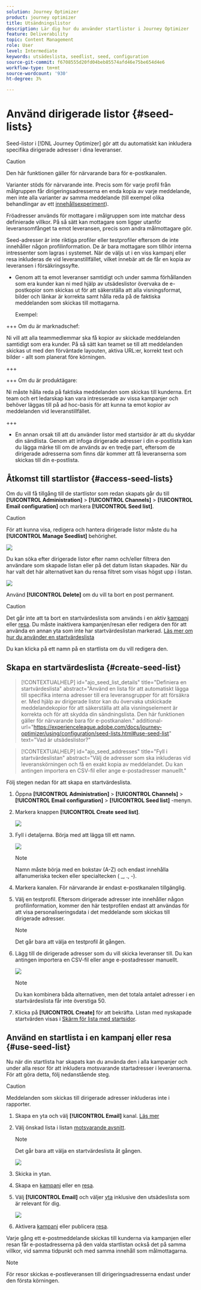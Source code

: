 ```yaml
---
solution: Journey Optimizer
product: journey optimizer
title: Utsändningslistor
description: Lär dig hur du använder startlistor i Journey Optimizer
feature: Deliverability
topic: Content Management
role: User
level: Intermediate
keywords: utsädeslista, seedlist, seed, configuration
source-git-commit: f6708555d20fd04beb85574afd46e75be654d4e6
workflow-type: tm+mt
source-wordcount: '930'
ht-degree: 3%

---
```


# Använd dirigerade listor {#seed-lists}

Seed-listor i [!DNL Journey Optimizer] gör att du automatiskt kan inkludera specifika dirigerade adresser i dina leveranser.

>[!CAUTION]
>
>Den här funktionen gäller för närvarande bara för e-postkanalen.
>
>Varianter stöds för närvarande inte. Precis som för varje profil från målgruppen får dirigeringsadresserna en enda kopia av varje meddelande, men inte alla varianter av samma meddelande (till exempel olika behandlingar av ett [innehållsexperiment](../campaigns/get-started-experiment.md)).

Fröadresser används för mottagare i målgruppen som inte matchar dess definierade villkor. På så sätt kan mottagare som ligger utanför leveransomfånget ta emot leveransen, precis som andra målmottagare gör.

Seed-adresser är inte riktiga profiler eller testprofiler eftersom de inte innehåller någon profilinformation. De är bara mottagare som tillhör interna intressenter som lagras i systemet. När de väljs ut i en viss kampanj eller resa inkluderas de vid leveranstillfället, vilket innebär att de får en kopia av leveransen i försäkringssyfte.

* Genom att ta emot leveranser samtidigt och under samma förhållanden som era kunder kan ni med hjälp av utsädeslistor övervaka de e-postkopior som skickas ut för att säkerställa att alla visningsformat, bilder och länkar är korrekta samt hålla reda på de faktiska meddelanden som skickas till mottagarna.

  Exempel:

+++ Om du är marknadschef:

  Ni vill att alla teammedlemmar ska få kopior av skickade meddelanden samtidigt som era kunder. På så sätt kan teamet se till att meddelanden skickas ut med den förväntade layouten, aktiva URL:er, korrekt text och bilder - allt som planerat före körningen.

+++

+++ Om du är produktägare:

  Ni måste hålla reda på faktiska meddelanden som skickas till kunderna. Ert team och ert ledarskap kan vara intresserade av vissa kampanjer och behöver läggas till på ad hoc-basis för att kunna ta emot kopior av meddelanden vid leveranstillfället.

+++

* En annan orsak till att du använder listor med startsidor är att du skyddar din sändlista. Genom att infoga dirigerade adresser i din e-postlista kan du lägga märke till om de används av en tredje part, eftersom de dirigerade adresserna som finns där kommer att få leveranserna som skickas till din e-postlista.

## Åtkomst till startlistor {#access-seed-lists}

Om du vill få tillgång till de startlistor som redan skapats går du till **[!UICONTROL Administration]** > **[!UICONTROL Channels]** > **[!UICONTROL Email configuration]** och markera **[!UICONTROL Seed list]**.

<!--
>[!CAUTION]
>
>Permissions to view, export and manage the seed lists are restricted to [Journey Administrators](../administration/ootb-product-profiles.md#journey-administrator). Learn more on managing [!DNL Journey Optimizer] users' access rights in [this section](../administration/permissions-overview.md).-->

>[!CAUTION]
>
>För att kunna visa, redigera och hantera dirigerade listor måste du ha **[!UICONTROL Manage Seedlist]** behörighet.

![](assets/seed-list-access.png)

Du kan söka efter dirigerade listor efter namn och/eller filtrera den användare som skapade listan eller på det datum listan skapades. När du har valt det här alternativet kan du rensa filtret som visas högst upp i listan.

![](assets/seed-list-filtering.png)

Använd **[!UICONTROL Delete]** om du vill ta bort en post permanent.

>[!CAUTION]
>
>Det går inte att ta bort en startvärdeslista som används i en aktiv [kampanj](../campaigns/review-activate-campaign.md) eller [resa](../building-journeys/publishing-the-journey.md). Du måste inaktivera kampanjen/resan eller redigera den för att använda en annan yta som inte har startvärdeslistan markerad. [Läs mer om hur du använder en startvärdeslista](#use-seed-list)

Du kan klicka på ett namn på en startlista om du vill redigera den. <!--Use the **[!UICONTROL Edit]** button to edit a seed list.-->

## Skapa en startvärdeslista {#create-seed-list}

>[!CONTEXTUALHELP]
>id="ajo_seed_list_details"
>title="Definiera en startvärdeslista"
>abstract="Använd en lista för att automatiskt lägga till specifika interna adresser till era leveransgrupper för att försäkra er. Med hjälp av dirigerade listor kan du övervaka utskickade meddelandekopior för att säkerställa att alla visningselement är korrekta och för att skydda din sändningslista. Den här funktionen gäller för närvarande bara för e-postkanalen."
>additional-url="https://experienceleague.adobe.com/docs/journey-optimizer/using/configuration/seed-lists.html#use-seed-list" text="Vad är utsädeslistor?"

>[!CONTEXTUALHELP]
>id="ajo_seed_addresses"
>title="Fyll i startvärdeslistan"
>abstract="Välj de adresser som ska inkluderas vid leveranskörningen och få en exakt kopia av meddelandet. Du kan antingen importera en CSV-fil eller ange e-postadresser manuellt."

Följ stegen nedan för att skapa en startvärdeslista.

1. Öppna **[!UICONTROL Administration]** > **[!UICONTROL Channels]** > **[!UICONTROL Email configuration]** > **[!UICONTROL Seed list]** -menyn.

1. Markera knappen **[!UICONTROL Create seed list]**.

   ![](assets/seed-list-create-button.png)

1. Fyll i detaljerna. Börja med att lägga till ett namn.

   ![](assets/seed-list-details.png)

   >[!NOTE]
   >
   >Namn måste börja med en bokstav (A-Z) och endast innehålla alfanumeriska tecken eller specialtecken ( _, ., -).

1. Markera kanalen. För närvarande är endast e-postkanalen tillgänglig.

1. Välj en testprofil. Eftersom dirigerade adresser inte innehåller någon profilinformation, kommer den här testprofilen endast att användas för att visa personaliseringsdata i det meddelande som skickas till dirigerade adresser.

   >[!NOTE]
   >
   >Det går bara att välja en testprofil åt gången.

1. Lägg till de dirigerade adresser som du vill skicka leveranser till. Du kan antingen importera en CSV-fil eller ange e-postadresser manuellt.

   ![](assets/seed-list-email-addresses.png)

   >[!NOTE]
   >
   >Du kan kombinera båda alternativen, men det totala antalet adresser i en startvärdeslista får inte överstiga 50.

1. Klicka på **[!UICONTROL Create]** för att bekräfta. Listan med nyskapade startvärden visas i [Skärm för lista med startsidor](#access-seed-lists).

## Använd en startlista i en kampanj eller resa {#use-seed-list}

Nu när din startlista har skapats kan du använda den i alla kampanjer och under alla resor för att inkludera motsvarande startadresser i leveranserna. För att göra detta, följ nedanstående steg.

>[!CAUTION]
>
>Meddelanden som skickas till dirigerade adresser inkluderas inte i rapporter.

1. Skapa en yta och välj **[!UICONTROL Email]** kanal. [Läs mer](../email/email-settings.md)

1. Välj önskad lista i listan [motsvarande avsnitt](../email/email-settings.md#seed-list).

   >[!NOTE]
   >
   >Det går bara att välja en startvärdeslista åt gången.

   ![](assets/seed-list-surface.png)

1. Skicka in ytan.

1. Skapa en [kampanj](../campaigns/create-campaign.md) eller en [resa](../building-journeys/journey-gs.md).

1. Välj **[!UICONTROL Email]** och väljer [yta](channel-surfaces.md) inklusive den utsädeslista som är relevant för dig.

   ![](assets/seed-list-campaign-email.png)

1. Aktivera [kampanj](../campaigns/review-activate-campaign.md) eller publicera [resa](../building-journeys/publishing-the-journey.md).

Varje gång ett e-postmeddelande skickas till kunderna via kampanjen eller resan får e-postadresserna på den valda startlistan också det på samma villkor, vid samma tidpunkt och med samma innehåll som målmottagarna.

>[!NOTE]
>
>För resor skickas e-postleveransen till dirigeringsadresserna endast under den första körningen.


